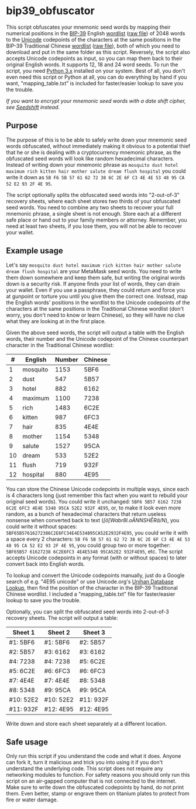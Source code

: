 # bip39_obfuscator
This script obfuscates your mnemonic seed words by mapping their numerical positions in the [BIP-39](https://github.com/bitcoin/bips/blob/master/bip-0039.mediawiki) English [wordlist](https://github.com/bitcoin/bips/blob/master/bip-0039/english.txt) ([raw file](https://raw.githubusercontent.com/bitcoin/bips/master/bip-0039/english.txt)) of 2048 words to the [Unicode](https://en.wikipedia.org/wiki/Unicode) codepoints of the characters at the same positions in the BIP-39 Traditional Chinese [wordlist](https://github.com/bitcoin/bips/blob/master/bip-0039/chinese_traditional.txt) ([raw file](https://raw.githubusercontent.com/bitcoin/bips/master/bip-0039/chinese_traditional.txt)), both of which you need to download and put in the same folder as this script. Reversely, the script also accepts Unicode codepoints as input, so you can map them back to their original English words. It supports 12, 18 and 24 word seeds. To run the script, you need [Python 3.x](https://www.python.org/downloads/) installed on your system. Best of all, you don't even need this script or Python at all, you can do everything by hand if you want, "mapping_table.txt" is included for faster/easier lookup to save you the trouble.

*If you want to encrypt your mnemonic seed words with a date shift cipher, see [Seedshift](https://github.com/mifunetoshiro/Seedshift) instead.*

## Purpose
The purpose of this is to be able to safely write down your mnemonic seed words obfuscated, without immediately making it obvious to a potential thief that he or she is dealing with a cryptocurrency mnemonic phrase, as the obfuscated seed words will look like random hexadecimal characters. Instead of writing down your mnemonic phrase as `mosquito dust hotel maximum rich kitten hair mother salute dream flush hospital` you could write it down as `5B F6 5B 57 61 62 72 38 6C 2E 6F C3 4E 4E 53 48 95 CA 52 E2 93 2F 4E 95`.

The script optionally splits the obfuscated seed words into "2-out-of-3" recovery sheets, where each sheet stores two thirds of your obfuscated seed words. You need to combine any two sheets to recover your full mnemonic phrase, a single sheet is not enough. Store each at a different safe place or hand out to your family members or attorney. Remember, you need at least two sheets, if you lose them, you will not be able to recover your wallet.

## Example usage
Let's say `mosquito dust hotel maximum rich kitten hair mother salute dream flush hospital` are your MetaMask seed words. You need to write them down somewhere and keep them safe, but writing the original words down is a security risk. If anyone finds your list of words, they can drain your wallet. Even if you use a passphrase, they could return and force you at gunpoint or torture you until you give them the correct one. Instead, map the English words' positions in the wordlist to the Unicode codepoints of the characters at the same positions in the Traditional Chinese wordlist (don't worry, you don't need to know or learn Chinese), so they will have no clue what they are looking at in the first place.

Given the above seed words, the script will output a table with the English words, their number and the Unicode codepoint of the Chinese counterpart character in the Traditional Chinese wordlist:

| #  | English  | Number | Chinese |
|----|----------|--------|---------|
| 1  | mosquito | 1153   | 5BF6    |
| 2  | dust     | 547    | 5B57    |
| 3  | hotel    | 882    | 6162    |
| 4  | maximum  | 1100   | 7238    |
| 5  | rich     | 1483   | 6C2E    |
| 6  | kitten   | 987    | 6FC3    |
| 7  | hair     | 835    | 4E4E    |
| 8  | mother   | 1154   | 5348    |
| 9  | salute   | 1527   | 95CA    |
| 10 | dream    | 533    | 52E2    |
| 11 | flush    | 719    | 932F    |
| 12 | hospital | 880    | 4E95    |

You can store the Chinese Unicode codepoints in multiple ways, since each is 4 characters long (just remember this fact when you want to rebuild your original seed words). You could write it unchanged: `5BF6 5B57 6162 7238 6C2E 6FC3 4E4E 5348 95CA 52E2 932F 4E95`, or, to make it look even more random, as a bunch of hexadecimal characters that return useless nonsense when converted back to text (*[ö[Wabr8l.oÃNNSHÊRâ/N*), you could write it without spaces: `5BF65B57616272386C2E6FC34E4E534895CA52E2932F4E95`, you could write it with a space every 2 characters: `5B F6 5B 57 61 62 72 38 6C 2E 6F C3 4E 4E 53 48 95 CA 52 E2 93 2F 4E 95`, you could group two or more together: `5BF65B57 61627238 6C2E6FC3 4E4E5348 95CA52E2 932F4E95`, etc. The script accepts Unicode codepoints in any format (with or without spaces) to later convert back into English words.

To lookup and convert the Unicode codepoints manually, just do a Google search of e.g. "4E95 unicode" or use Unicode.org's [Unihan Database Lookup](http://unicode.org/charts/unihan.html), then find the position of the character in the BIP-39 Traditional Chinese wordlist. I included a "mapping_table.txt" file for faster/easier lookup to save you the trouble.

Optionally, you can split the obfuscated seed words into 2-out-of-3 recovery sheets. The script will output a table:

| Sheet 1   | Sheet 2   | Sheet 3   |
|-----------|-----------|-----------|
| #1: 5BF6  | #1: 5BF6  | #2: 5B57  |
| #2: 5B57  | #3: 6162  | #3: 6162  |
| #4: 7238  | #4: 7238  | #5: 6C2E  |
| #5: 6C2E  | #6: 6FC3  | #6: 6FC3  |
| #7: 4E4E  | #7: 4E4E  | #8: 5348  |
| #8: 5348  | #9: 95CA  | #9: 95CA  |
| #10: 52E2 | #10: 52E2 | #11: 932F |
| #11: 932F | #12: 4E95 | #12: 4E95 |

Write down and store each sheet separately at a different location.

## Safe usage
Only run this script if you understand the code and what it does. Anyone can fork it, turn it malicious and trick you into using it if you don't understand the underlying code. This script does not require any networking modules to function. For safety reasons you should only run this script on an air-gapped computer that is not connected to the internet. Make sure to write down the obfuscated codepoints by hand, do not print them. Even better, stamp or engrave them on titanium plates to protect from fire or water damage.

